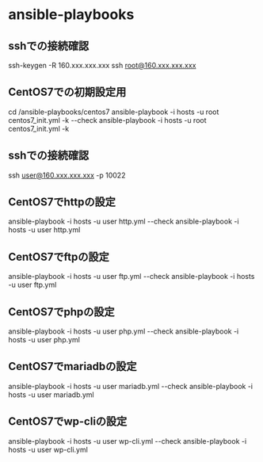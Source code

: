 # ansible-playbooks

## sshでの接続確認
ssh-keygen -R 160.xxx.xxx.xxx
ssh root@160.xxx.xxx.xxx

## CentOS7での初期設定用
cd /ansible-playbooks/centos7
ansible-playbook -i hosts -u root centos7_init.yml -k --check
ansible-playbook -i hosts -u root centos7_init.yml -k

## sshでの接続確認
ssh user@160.xxx.xxx.xxx -p 10022

## CentOS7でhttpの設定
ansible-playbook -i hosts -u user http.yml --check
ansible-playbook -i hosts -u user http.yml

## CentOS7でftpの設定
ansible-playbook -i hosts -u user ftp.yml --check
ansible-playbook -i hosts -u user ftp.yml

## CentOS7でphpの設定
ansible-playbook -i hosts -u user php.yml --check
ansible-playbook -i hosts -u user php.yml

## CentOS7でmariadbの設定
ansible-playbook -i hosts -u user mariadb.yml --check
ansible-playbook -i hosts -u user mariadb.yml

## CentOS7でwp-cliの設定
ansible-playbook -i hosts -u user wp-cli.yml --check
ansible-playbook -i hosts -u user wp-cli.yml
